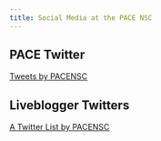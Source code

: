 ```yaml
---
title: Social Media at the PACE NSC
---
```


## PACE Twitter

<a class="twitter-timeline" data-height="1200" href="https://twitter.com/PACENSC">Tweets by PACENSC</a> <script async src="//platform.twitter.com/widgets.js" charset="utf-8"></script>

## Liveblogger Twitters

<a class="twitter-timeline" data-height="1200" href="https://twitter.com/PACENSC/lists/pace-nsc-2018-live?ref_src=twsrc%5Etfw">A Twitter List by PACENSC</a> <script async src="https://platform.twitter.com/widgets.js" charset="utf-8"></script>